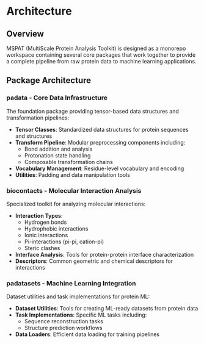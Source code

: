 # Architecture

## Overview

MSPAT (MultiScale Protein Analysis Toolkit) is designed as a monorepo workspace containing several core packages that work together to provide a complete pipeline from raw protein data to machine learning applications.

## Package Architecture

### padata - Core Data Infrastructure
The foundation package providing tensor-based data structures and transformation pipelines:

- **Tensor Classes**: Standardized data structures for protein sequences and structures
- **Transform Pipeline**: Modular preprocessing components including:
  - Bond addition and analysis
  - Protonation state handling
  - Composable transformation chains
- **Vocabulary Management**: Residue-level vocabulary and encoding
- **Utilities**: Padding and data manipulation tools

### biocontacts - Molecular Interaction Analysis
Specialized toolkit for analyzing molecular interactions:

- **Interaction Types**:
  - Hydrogen bonds
  - Hydrophobic interactions
  - Ionic interactions
  - Pi-interactions (pi-pi, cation-pi)
  - Steric clashes
- **Interface Analysis**: Tools for protein-protein interface characterization
- **Descriptors**: Common geometric and chemical descriptors for interactions

### padatasets - Machine Learning Integration
Dataset utilities and task implementations for protein ML:

- **Dataset Utilities**: Tools for creating ML-ready datasets from protein data
- **Task Implementations**: Specific ML tasks including:
  - Sequence reconstruction tasks
  - Structure prediction workflows
- **Data Loaders**: Efficient data loading for training pipelines
